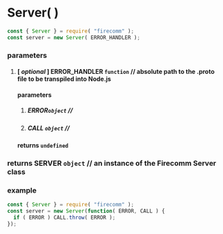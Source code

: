 # Server( )
```javascript
const { Server } = require( "firecomm" );
const server = new Server( ERROR_HANDLER );
```
### parameters

1. #### [ *optional* ] ERROR_HANDLER `function` // absolute path to the .proto file to be transpiled into Node.js

   #### parameters

   1. ##### ERROR`object` //
   2. ##### CALL `object` //

   #### returns `undefined`

### returns SERVER `object` // an instance of the Firecomm Server class

### example

```javascript
const { Server } = require( "firecomm" );
const server = new Server(function( ERROR, CALL ) {
  if ( ERROR ) CALL.throw( ERROR );
});
```
